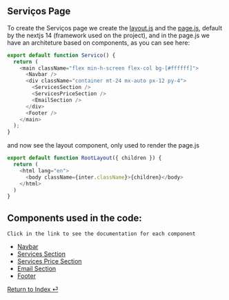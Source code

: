 ## Serviços Page


To create the Serviços page we create the [layout.js](../../src/app/servicos/layout.js) and the [page.js](../../src/app/servicos/page.js), default by the nextjs 14 (framework used on the project), and in the page.js we have an architeture based on components, as you can see here: 

``` js
export default function Servico() {
  return (
    <main className="flex min-h-screen flex-col bg-[#ffffff]">
      <Navbar />
      <div className="container mt-24 mx-auto px-12 py-4">
        <ServicesSection />
        <ServicesPriceSection />
        <EmailSection />
      </div>
      <Footer />
    </main>
  );
}
```
and now see the layout component, only used to render the page.js

``` js
export default function RootLayout({ children }) {
  return (
    <html lang="en">
      <body className={inter.className}>{children}</body>
    </html>
  )
}

```
## Components used in the code:
```
Click in the link to see the documentation for each component
```
* [Navbar](../Components//Navbar.md)
* [Services Section](../Components/ServicesSection.md)
* [Services Price Section](../Components/ServicesPriceSection.md)
* [Email Section](../Components/EmailSection.md)
* [Footer](../Components/Footer.md)

[Return to Index ⏎](../Index.md)
